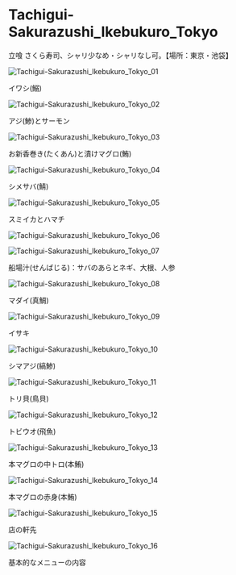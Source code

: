 # Tachigui-Sakurazushi_Ikebukuro_Tokyo
立喰 さくら寿司、シャリ少なめ・シャリなし可。【場所：東京・池袋】

![Tachigui-Sakurazushi_Ikebukuro_Tokyo_01](https://user-images.githubusercontent.com/20723919/124382599-43f98b00-dd03-11eb-9e30-42474e45beeb.JPG)

イワシ(鰯)

![Tachigui-Sakurazushi_Ikebukuro_Tokyo_02](https://user-images.githubusercontent.com/20723919/124382600-45c34e80-dd03-11eb-8107-06addd6c6a60.JPG)

アジ(鯵)とサーモン

![Tachigui-Sakurazushi_Ikebukuro_Tokyo_03](https://user-images.githubusercontent.com/20723919/124382602-45c34e80-dd03-11eb-94e0-da7d98f4dc8e.JPG)

お新香巻き(たくあん)と漬けマグロ(鮪)

![Tachigui-Sakurazushi_Ikebukuro_Tokyo_04](https://user-images.githubusercontent.com/20723919/124382603-465be500-dd03-11eb-90af-c3c61bc470b1.JPG)

シメサバ(鯖)

![Tachigui-Sakurazushi_Ikebukuro_Tokyo_05](https://user-images.githubusercontent.com/20723919/124382604-465be500-dd03-11eb-928f-c8549c4f25f9.JPG)

スミイカとハマチ

![Tachigui-Sakurazushi_Ikebukuro_Tokyo_06](https://user-images.githubusercontent.com/20723919/124382606-46f47b80-dd03-11eb-9202-0f0501ab1d71.JPG)

![Tachigui-Sakurazushi_Ikebukuro_Tokyo_07](https://user-images.githubusercontent.com/20723919/124382607-478d1200-dd03-11eb-91ed-dcf6512ee033.JPG)

船場汁(せんばじる)：サバのあらとネギ、大根、人参

![Tachigui-Sakurazushi_Ikebukuro_Tokyo_08](https://user-images.githubusercontent.com/20723919/124382609-478d1200-dd03-11eb-9e7a-2f12ba7a1746.JPG)

マダイ(真鯛)

![Tachigui-Sakurazushi_Ikebukuro_Tokyo_09](https://user-images.githubusercontent.com/20723919/124382610-4825a880-dd03-11eb-8b20-5c8d9eb9c96d.JPG)

イサキ

![Tachigui-Sakurazushi_Ikebukuro_Tokyo_10](https://user-images.githubusercontent.com/20723919/124382611-4825a880-dd03-11eb-8f76-f4dc8f7b9608.JPG)

シマアジ(縞鯵)

![Tachigui-Sakurazushi_Ikebukuro_Tokyo_11](https://user-images.githubusercontent.com/20723919/124382613-48be3f00-dd03-11eb-8325-bfcf94342d83.JPG)

トリ貝(鳥貝)

![Tachigui-Sakurazushi_Ikebukuro_Tokyo_12](https://user-images.githubusercontent.com/20723919/124382615-48be3f00-dd03-11eb-8f26-ee6e6f4ff264.JPG)

トビウオ(飛魚)

![Tachigui-Sakurazushi_Ikebukuro_Tokyo_13](https://user-images.githubusercontent.com/20723919/124382616-4956d580-dd03-11eb-973a-0ee982c79a20.JPG)

本マグロの中トロ(本鮪)

![Tachigui-Sakurazushi_Ikebukuro_Tokyo_14](https://user-images.githubusercontent.com/20723919/124382617-4956d580-dd03-11eb-89a0-6879136fdf86.JPG)

本マグロの赤身(本鮪)

![Tachigui-Sakurazushi_Ikebukuro_Tokyo_15](https://user-images.githubusercontent.com/20723919/124382618-49ef6c00-dd03-11eb-8c4b-fa4f5e59bced.JPG)

店の軒先

![Tachigui-Sakurazushi_Ikebukuro_Tokyo_16](https://user-images.githubusercontent.com/20723919/124382619-4a880280-dd03-11eb-8f25-6293e8811671.JPG)

基本的なメニューの内容
